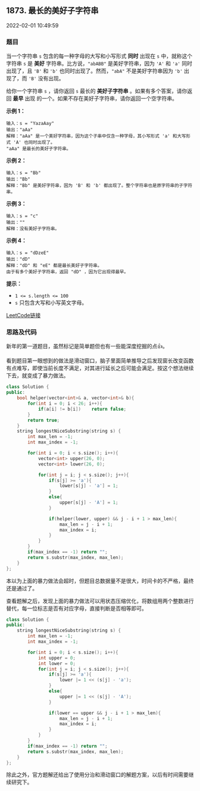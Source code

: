 ## 1873. 最长的美好子字符串

2022-02-01 10:49:59

### 题目

当一个字符串 ``s`` 包含的每一种字母的大写和小写形式 **同时** 出现在 ``s`` 中，就称这个字符串 ``s`` 是 
**美好** 字符串。比方说，``"abABB"`` 是美好字符串，因为 ``'A'`` 和 ``'a'`` 同时出现了，且 ``'B'`` 和 ``'b'`` 也同时出现了。然而，``"abA"`` 不是美好字符串因为 ``'b'`` 出现了，而 ``'B'`` 没有出现。

给你一个字符串 ``s`` ，请你返回 ``s`` 最长的 **美好子字符串** 。如果有多个答案，请你返回 **最早** 出现
的一个。如果不存在美好子字符串，请你返回一个空字符串。

 

**示例 1：**

```
输入：s = "YazaAay"
输出："aAa"
解释："aAa" 是一个美好字符串，因为这个子串中仅含一种字母，其小写形式 'a' 和大写形式 'A' 也同时出现了。
"aAa" 是最长的美好子字符串。
```

**示例 2：**

```
输入：s = "Bb"
输出："Bb"
解释："Bb" 是美好字符串，因为 'B' 和 'b' 都出现了。整个字符串也是原字符串的子字符串。
```

**示例 3：**

```
输入：s = "c"
输出：""
解释：没有美好子字符串。
```

**示例 4：**

```
输入：s = "dDzeE"
输出："dD"
解释："dD" 和 "eE" 都是最长美好子字符串。
由于有多个美好子字符串，返回 "dD" ，因为它出现得最早。
```

 

**提示：**


- ``1 <= s.length <= 100``
- ``s`` 只包含大写和小写英文字母。



[LeetCode链接](https://leetcode-cn.com/problems/longest-nice-substring/)

### 思路及代码

新年的第一道题目，虽然标记是简单题但也有一些能深度挖掘的点👍。

看到题目第一眼想到的做法是滑动窗口，脑子里面简单推导之后发现窗长改变函数有点难写，即使当前长度不满足，对其进行延长之后可能会满足。按这个想法继续下去，就变成了暴力做法。

```cpp
class Solution {
public:
    bool helper(vector<int>& a, vector<int>& b){
        for(int i = 0; i < 26; i++){
            if(a[i] != b[i])    return false;
        }
        return true;
    }
    string longestNiceSubstring(string s) {
        int max_len = -1;
        int max_index = -1;

        for(int i = 0; i < s.size(); i++){
            vector<int> upper(26, 0);
            vector<int> lower(26, 0);

            for(int j = i; j < s.size(); j++){
                if(s[j] >= 'a'){
                    lower[s[j] - 'a'] = 1;
                }
                else{
                    upper[s[j] - 'A'] = 1;
                }

                if(helper(lower, upper) && j - i + 1 > max_len){
                    max_len = j - i + 1;
                    max_index = i;
                }
            }
        }
        if(max_index == -1) return "";
        return s.substr(max_index, max_len);
    }
};
```

本以为上面的暴力做法会超时，但题目总数据量不是很大，时间卡的不严格，最终还是通过了。

查看题解之后，发现上面的暴力做法可以用状态压缩优化，将数组用两个整数进行替代，每一位标志是否有对应字母，直接判断是否相等即可。

```cpp
class Solution {
public:
    string longestNiceSubstring(string s) {
        int max_len = -1;
        int max_index = -1;

        for(int i = 0; i < s.size(); i++){
            int upper = 0;
            int lower = 0;
            for(int j = i; j < s.size(); j++){
                if(s[j] >= 'a'){
                    lower |= 1 << (s[j] - 'a');
                }
                else{
                    upper |= 1 << (s[j] - 'A');
                }

                if(lower == upper && j - i + 1 > max_len){
                    max_len = j - i + 1;
                    max_index = i;
                }
            }
        }
        if(max_index == -1) return "";
        return s.substr(max_index, max_len);
    }
};
```

除此之外，官方题解还给出了使用分治和滑动窗口的解题方案，以后有时间需要继续研究下。